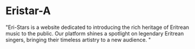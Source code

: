 # Eristar-A
"Eri-Stars is a website dedicated to introducing the rich heritage of Eritrean music to the public. Our platform shines a spotlight on legendary Eritrean singers, bringing their timeless artistry to a new audience. "
